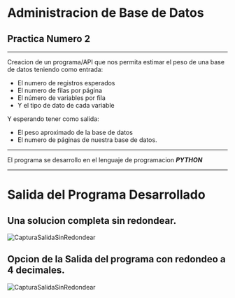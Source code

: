 # Administracion de Base de Datos

## Practica Numero 2
---

Creacion de un programa/API que nos permita estimar el peso de una base de datos 
teniendo como entrada:


*   El numero de registros esperados
*   El numero de filas por página
*   El número de variables por fila
*   Y el tipo de dato de cada variable


Y esperando tener como salida:
*   El peso aproximado de la base de datos
*   El numero de páginas de nuestra base de datos.

---

El programa se desarrollo en el lenguaje de programacion ***PYTHON***

---
#  Salida del Programa Desarrollado

## Una solucion completa sin redondear.
![CapturaSalidaSinRedondear](https://github.com/FrankHackerman/Practica02ADB/blob/master/Completo.jpeg)


## Opcion de la Salida del programa con redondeo a 4 decimales.
![CapturaSalidaSinRedondear](https://github.com/FrankHackerman/Practica02ADB/blob/master/Redondeado.png)

